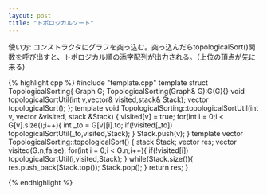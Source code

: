 ```yaml
---
layout: post
title: "トポロジカルソート"
---
```


使い方: コンストラクタにグラフを突っ込む。突っ込んだらtopologicalSort()関数を呼び出すと、トポロジカル順の添字配列が出力される。（上位の頂点が先に来る)

{% highlight cpp %}
#include "template.cpp"
template<class T> struct TopologicalSorting{
    Graph<T> G;
    TopologicalSorting(Graph<T>& G):G(G){}
    void topologicalSortUtil(int v,vector<bool>& visited,stack<int>& Stack);
    vector<int> topologicalSort();
};
template<class T>
void TopologicalSorting<T>::topologicalSortUtil(int v, vector<bool> &visited, stack<int> &Stack) {
    visited[v] = true;
    for(int i = 0;i < G[v].size();i++){
        int _to = G[v][i].to;
        if(!visited[_to]) topologicalSortUtil(_to,visited,Stack);
    }
    Stack.push(v);
}
template<class T>
vector<int> TopologicalSorting<T>::topologicalSort() {
    stack<int> Stack;
    vector<int> res;
    vector<bool> visited(G.n,false);
    for(int i = 0;i < G.n;i++){
        if(!visited[i]) topologicalSortUtil(i,visited,Stack);
    }
    while(Stack.size()){
        res.push_back(Stack.top());
        Stack.pop();
    }
    return res;
}


{% endhighlight %}
